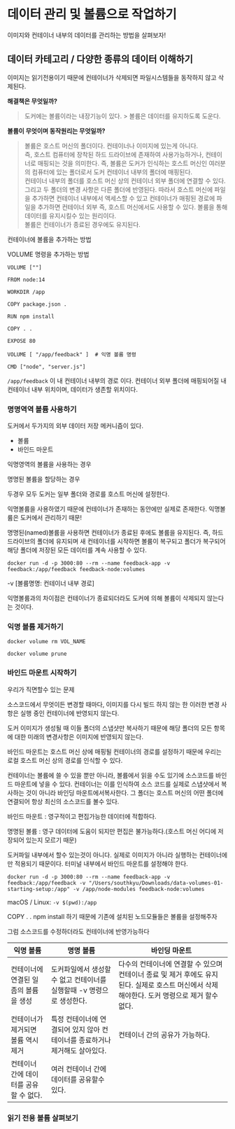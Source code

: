 # 데이터 관리 및 볼륨으로 작업하기

이미지와 컨테이너 내부의 데이터를 관리하는 방법을 살펴보자!

## 데이터 카테고리 / 다양한 종류의 데이터 이해하기

이미지는 읽기전용이기 때문에 컨테이너가 삭제되면 파일시스템들을 동작하지 않고 삭제된다.

**해결책은 무엇일까?**

> 도커에는 볼륨이라는 내장기능이 있다. > 볼륨은 데이터를 유지하도록 도운다.

**볼륨이 무엇이며 동작원리는 무엇일까?**

> 볼륨은 호스트 머신의 폴더이다. 컨테이너나 이미지에 있는게 아니다.  
> 즉, 호스트 컴퓨터에 장착된 하드 드라이브에 존재하여 사용가능하거나, 컨테이너로 매핑되는 것을 의미한다. 즉, 볼륨은 도커가 인식하는 호스트 머신인 여러분의 컴퓨터에 있는 폴더로서 도커 컨테이너 내부의 폴더에 매핑된다.  
> 컨테이너 내부의 폴더를 호스트 머신 상의 컨테이너 외부 폴더에 연결할 수 있다. 그리고 두 폴더의 변경 사항은 다른 폴더에 반영된다. 따라서 호스트 머신에 파일을 추가하면 컨테이너 내부에서 액세스할 수 있고 컨테이너가 매핑된 경로에 파일을 추가하면 컨테이너 외부 즉, 호스트 머신에서도 사용할 수 있다. 볼륨을 통해 데이터를 유지시킬수 있는 원리이다.  
> 볼륨은 컨테이너가 종료된 경우에도 유지된다.

컨테이너에 볼륨을 추가하는 방법

VOLUME 명령을 추가하는 방법

`VOLUME [""]`

```
FROM node:14

WORKDIR /app

COPY package.json .

RUN npm install

COPY . .

EXPOSE 80

VOLUME [ "/app/feedback" ]  # 익명 볼륨 명령

CMD ["node", "server.js"]
```

`/app/feedback` 이 내 컨테이너 내부의 경로 이다. 컨테이너 외부 폴더에 매핑되어질 내 컨테이너 내부 위치이며, 데이터가 생존할 위치이다.

### 명명역역 볼륨 사용하기

도커에서 두가지의 외부 데이터 저장 메커니즘이 있다.

- 볼륨
- 바인드 마운트

익명영역의 볼륨을 사용하는 경우

명명된 볼륨을 할당하는 경우

두경우 모두 도커는 일부 폴더와 경로를 호스트 머신에 설정한다.

익명볼륨을 사용하였기 때문에 컨테이너가 존재하는 동안에만 실제로 존재한다. 익명볼륨은 도커에서 관리하기 때문!

명명된(named)볼륨을 사용하면 컨테이너가 종료된 후에도 볼륨을 유지된다. 즉, 하드 드라이브의 폴더에 유지되며 새 컨테이너를 시작하면 볼륨이 복구되고 폴더가 복구되어 해당 폴더에 저장된 모든 데이터를 계속 사용할 수 있다.

`docker run -d -p 3000:80 --rm --name feedback-app -v feedback:/app/feedback feedback-node:volumes`

-v [볼륨명명: 컨테이너 내부 경로]

익명볼륨과의 차이점은 컨테이너가 종료되더라도 도커에 의해 볼륨이 삭제되지 않는다는 것이다.

### 익명 볼륨 제거하기

`docker volume rm VOL_NAME`

`docker volume prune`

### 바인드 마운트 시작하기

우리가 직면할수 있는 문제

소스코드에서 무엇이든 변경할 때마다, 이미지를 다시 빌드 하지 않는 한 이러한 변경 사항은 실행 중인 컨테이너에 반영되지 않는다.

도커 이미지가 생성될 때 이들 폴더의 스냅샷만 복사하기 때문에 해당 폴더의 모든 항목에 대한 미래의 변경사항은 이미지에 반영되지 않는다.

바인드 마운트는 호스트 머신 상에 매핑될 컨테이너의 경로를 설정하기 때문에 우리는 로컬 호스트 머신 상의 경로를 인식할 수 있다.

컨테이너는 볼륨에 쓸 수 있을 뿐만 아니라, 볼륨에서 읽을 수도 있기에 소스코드를 바인드 마운트에 넣을 수 있다. 컨테이너는 이를 인식하여 소스 코드를 실제로 스냅샷에서 복사하는 것이 아니라 바인딩 마운트에서복사한다. 그 폴더는 호스트 머신의 어떤 폴더에 연결되어 항상 최신의 소스코드를 볼수 있다.

바인드 마운트 : 영구적이고 편집가능한 데이터에 적합하다.

명명된 볼륨 : 영구 데이터에 도움이 되지만 편집은 불가능하다.(호스트 머신 어디에 저장되어 있는지 모르기 때문)

도커파일 내부에서 할수 있는것이 아니다. 실제로 이미지가 아니라 실행하는 컨테이너에만 적용되기 때문이다. 터미널 내부에서 바인드 마운트를 설정해야 한다.

`docker run -d -p 3000:80 --rm --name feedback-app -v feedback:/app/feedback -v "/Users/southkyu/Downloads/data-volumes-01-starting-setup:/app" -v /app/node-modules feedback-node:volumes`

macOS / Linux: `-v $(pwd):/app`

COPY . . npm install 하기 때문에 기존에 설치된 노드모듈들은 볼륨을 설정해주자

그럼 소스코드를 수정하더라도 컨테이너에 반영가능하다

| 익명 볼륨                              | 명명 볼륨                                                                   | 바인딩 마운트                                                                                                                                |
| -------------------------------------- | --------------------------------------------------------------------------- | -------------------------------------------------------------------------------------------------------------------------------------------- |
| 컨테이너에 연결된 일좀의 볼륨을 생성   | 도커파일에서 생성할수 없고 컨테이너를 실행할때 -v 명령으로 생성한다.        | 다수의 컨테이너에 연결할 수 있으며 컨테이너 종료 및 제거 후에도 유지된다. 실제로 호스트 머신에서 삭제해야한다. 도커 명령으로 제거 할수 없다. |
| 컨테이너가 제거되면 볼륨 역시 제거     | 특정 컨테이너에 연결되어 있지 않아 컨테이너를 종료하거나 제거해도 살아있다. | 컨테이너 간의 공유가 가능하다.                                                                                                               |
| 컨테이너 간에 데이터를 공유할 수 없다. | 여러 컨테이너 간에 데이터를 공유할수 있다.                                  |                                                                                                                                              |

### 읽기 전용 볼륨 살펴보기
